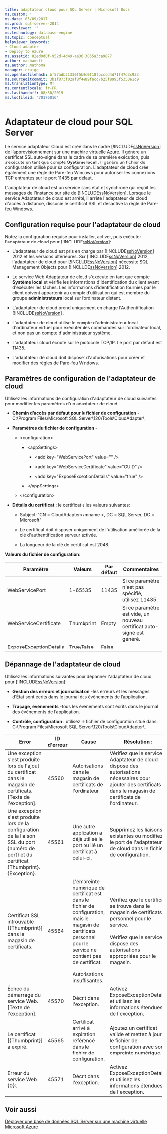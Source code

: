 ```yaml
---
title: adaptateur cloud pour SQL Server | Microsoft Docs
ms.custom: ''
ms.date: 03/09/2017
ms.prod: sql-server-2014
ms.reviewer: ''
ms.technology: database-engine
ms.topic: conceptual
helpviewer_keywords:
- Cloud adapter
- Deploy to Azure
ms.assetid: 82ed0d0f-952d-4d49-aa36-3855a3ca9877
author: mashamsft
ms.author: mathoma
manager: craigg
ms.openlocfilehash: bf57adb31330f5b0c0f18fbcccd4d71f47d3c933
ms.sourcegitcommit: 3b1f873f02af8f4e89facc7b25f8993f535061c9
ms.translationtype: MT
ms.contentlocale: fr-FR
ms.lasthandoff: 08/30/2019
ms.locfileid: "70176016"
---
```

# <a name="cloud-adapter-for-sql-server"></a>Adaptateur de cloud pour SQL Server
  Le service adaptateur Cloud est créé dans le cadre [!INCLUDE[ssNoVersion](../includes/ssnoversion-md.md)] de l’approvisionnement sur une machine virtuelle Azure. Il génère un certificat SSL auto-signé dans le cadre de sa première exécution, puis s’exécute en tant que compte **Système local** . Il génère un fichier de configuration utilisé pour sa configuration. L'adaptateur de cloud crée également une règle de Pare-feu Windows pour autoriser les connexions TCP entrantes sur le port 11435 par défaut.  
  
 L'adaptateur de cloud est un service sans état et synchrone qui reçoit les messages de l'instance sur site de [!INCLUDE[ssNoVersion](../includes/ssnoversion-md.md)]. Lorsque le service Adaptateur de cloud est arrêté, il arrête l'adaptateur de cloud d'accès à distance, dissocie le certificat SSL et désactive la règle de Pare-feu Windows.  
  
## <a name="cloud-adapter-requirements"></a>Configuration requise pour l'adaptateur de cloud  
 Notez la configuration requise pour installer, activer, puis exécuter l'adaptateur de cloud pour [!INCLUDE[ssNoVersion](../includes/ssnoversion-md.md)]:  
  
-   L'adaptateur de cloud est pris en charge par [!INCLUDE[ssNoVersion](../includes/ssnoversion-md.md)] 2012 et les versions ultérieures. Sur [!INCLUDE[ssNoVersion](../includes/ssnoversion-md.md)] 2012, l'adaptateur de cloud pour [!INCLUDE[ssNoVersion](../includes/ssnoversion-md.md)] nécessite SQL Management Objects pour [!INCLUDE[ssNoVersion](../includes/ssnoversion-md.md)] 2012.  
  
-   Le service Web Adaptateur de cloud s'exécute en tant que compte **Système local** et vérifie les informations d'identification du client avant d'exécuter les tâches. Les informations d’identification fournies par le client doivent appartenir au compte d’utilisation qui est membre du groupe **administrateurs** local sur l’ordinateur distant.  
  
-   L'adaptateur de cloud prend uniquement en charge l'Authentification [!INCLUDE[ssNoVersion](../includes/ssnoversion-md.md)] .  
  
-   L'adaptateur de cloud utilise le compte d'administrateur local d'ordinateur virtuel pour exécuter des commandes sur l'ordinateur local, et non pas un compte d'administrateur système.  
  
-   L'adaptateur cloud écoute sur le protocole TCP/IP. Le port par défaut est 11435.  
  
-   L'adaptateur de cloud doit disposer d'autorisations pour créer et modifier des règles de Pare-feu Windows.  
  
## <a name="cloud-adapter-configuration-settings"></a>Paramètres de configuration de l'adaptateur de cloud  
 Utilisez les informations de configuration d'adaptateur de cloud suivantes pour modifier les paramètres d'un adaptateur de cloud.  
  
-   **Chemin d’accès par défaut pour le fichier de configuration** -C:\Program Files\Microsoft SQL Server\120\Tools\CloudAdapter\  
  
-   **Paramètres du fichier de configuration** -  
  
    -   \<configuration>  
  
        -   \<appSettings>  
  
            -   \<add key="WebServicePort" value="" />  
  
            -   \<add key="WebServiceCertificate" value="GUID" />  
  
            -   \<add key="ExposeExceptionDetails" value="true" />  
  
        -   \</appSettings>  
  
    -   \</configuration>  
  
-   **Détails du certificat** : le certificat a les valeurs suivantes:  
  
    -   Subject-"CN = CloudAdapter\<vmname >, DC = SQL Server, DC = Microsoft"  
  
    -   Le certificat doit disposer uniquement de l'utilisation améliorée de la clé d'authentification serveur activée.  
  
    -   La longueur de la clé de certificat est 2048.  
  
 **Valeurs du fichier de configuration**:  
  
|Paramètre|Valeurs|Par défaut|Commentaires|  
|-------------|------------|-------------|--------------|  
|WebServicePort|1-65535|11435|Si ce paramètre n'est pas spécifié, utilisez 11435.|  
|WebServiceCertificate|Thumbprint|Empty|Si ce paramètre est vide, un nouveau certificat auto-signé est généré.|  
|ExposeExceptionDetails|True/False|False||  
  
## <a name="cloud-adapter-troubleshooting"></a>Dépannage de l'adaptateur de cloud  
 Utilisez les informations suivantes pour dépanner l'adaptateur de cloud pour [!INCLUDE[ssNoVersion](../includes/ssnoversion-md.md)]:  
  
-   **Gestion des erreurs et journalisation** -les erreurs et les messages d’État sont écrits dans le journal des événements de l’application.  
  
-   **Traçage, événements** -tous les événements sont écrits dans le journal des événements de l’application.  
  
-   **Contrôle, configuration** : utilisez le fichier de configuration situé dans:  C:\Program Files\Microsoft SQL Server\120\Tools\CloudAdapter\\.  
  
|Error|ID d'erreur|Cause|Résolution :|  
|-----------|--------------|-----------|----------------|  
|Une exception s'est produite lors de l'ajout du certificat dans le magasin de certificats. [Texte de l'exception].|45560|Autorisations dans le magasin de certificats de l'ordinateur|Vérifiez que le service Adaptateur de cloud dispose des autorisations nécessaires pour ajouter des certificats dans le magasin de certificats de l'ordinateur.|  
|Une exception s'est produite lors de la configuration de la liaison SSL du port {numéro de port} et du certificat {Thumbprint}. {Exception}.|45561|Une autre application a déjà utilisé le port ou lié un certificat à celui-ci.|Supprimez les liaisons existantes ou modifiez le port de l'adaptateur de cloud dans le fichier de configuration.|  
|Certificat SSL introuvable [{Thumbprint}] dans le magasin de certificats.|45564|L'empreinte numérique de certificat est dans le fichier de configuration, mais le magasin de certificats personnel pour le service ne contient pas de certificat.<br /><br /> Autorisations insuffisantes.|Vérifiez que le certificat se trouve dans le magasin de certificats personnel pour le service.<br /><br /> Vérifiez que le service dispose des autorisations appropriées pour le magasin.|  
|Échec du démarrage du service Web. [Texte de l'exception].|45570|Décrit dans l'exception.|Activez ExposeExceptionDetails et utilisez les informations étendues de l'exception.|  
|Le certificat [{Thumbprint}] a expiré.|45565|Certificat arrivé à expiration référencé dans le fichier de configuration.|Ajoutez un certificat valide et mettez à jour le fichier de configuration avec son empreinte numérique.|  
|Erreur du service Web {0}:.|45571|Décrit dans l'exception.|Activez ExposeExceptionDetails et utilisez les informations étendues de l'exception.|  
  
## <a name="see-also"></a>Voir aussi  
 [Déployer une base de données SQL Server sur une machine virtuelle Microsoft Azure](../relational-databases/databases/deploy-a-sql-server-database-to-a-microsoft-azure-virtual-machine.md)  
  
  
